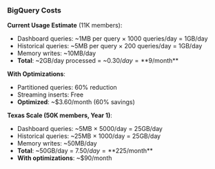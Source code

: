 ### BigQuery Costs

**Current Usage Estimate** (11K members):

- Dashboard queries: ~1MB per query × 1000 queries/day = 1GB/day
- Historical queries: ~5MB per query × 200 queries/day = 1GB/day
- Memory writes: ~10MB/day
- **Total**: ~2GB/day processed = ~$0.30/day = **$9/month**

**With Optimizations**:

- Partitioned queries: 60% reduction
- Streaming inserts: Free
- **Optimized**: ~$3.60/month (60% savings)

**Texas Scale (50K members, Year 1)**:

- Dashboard queries: ~5MB × 5000/day = 25GB/day
- Historical queries: ~25MB × 1000/day = 25GB/day
- Memory writes: ~50MB/day
- **Total**: ~50GB/day = $7.50/day = **$225/month**
- **With optimizations**: ~$90/month
